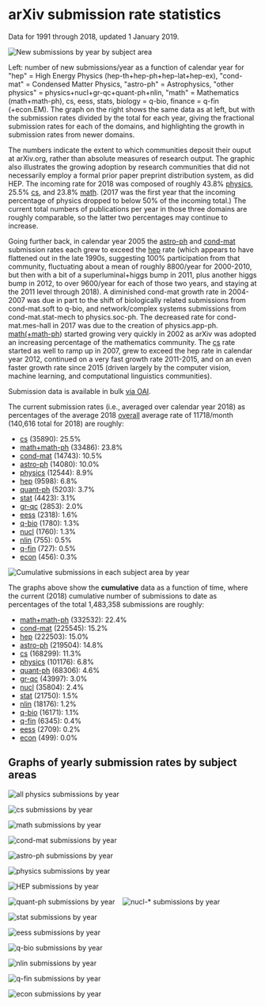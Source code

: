arXiv submission rate statistics
================================

Data for 1991 through 2018, updated 1 January 2019.

![New submissions by year by subject area](newsubs.png)

Left: number of new submissions/year as a function of calendar year for "hep" = High Energy Physics (hep-th+hep-ph+hep-lat+hep-ex), "cond-mat" = Condensed Matter Physics, "astro-ph" = Astrophysics, "other physics" = physics+nucl+gr-qc+quant-ph+nlin, "math" = Mathematics (math+math-ph), cs, eess, stats, biology = q-bio, finance = q-fin (+econ.EM). The graph on the right shows the same data as at left, but with the submission rates divided by the total for each year, giving the fractional submission rates for each of the domains, and highlighting the growth in submission rates from newer domains.

The numbers indicate the extent to which communities deposit their ouput at arXiv.org, rather than absolute measures of research output. The graphic also illustrates the growing adoption by research communities that did not necessarily employ a formal prior paper preprint distribution system, as did HEP. The incoming rate for 2018 was composed of roughly 43.8% [physics](#phys_yearly), 25.5% [cs](#cs_yearly), and 23.8% [math](#math_yearly). (2017 was the first year that the incoming percentage of physics dropped to below 50% of the incoming total.) The current total numbers of publications per year in those three domains are roughly comparable, so the latter two percentages may continue to increase.

Going further back, in calendar year 2005 the [astro-ph](#astro-ph_yearly) and [cond-mat](#cond-mat_yearly) submission rates each grew to exceed the [hep](#hep_yearly) rate (which appears to have flattened out in the late 1990s, suggesting 100% participation from that community, fluctuating about a mean of roughly 8800/year for 2000-2010, but then with a bit of a superluminal+higgs bump in 2011, plus another higgs bump in 2012, to over 9600/year for each of those two years, and staying at the 2011 level through 2018). A diminished cond-mat growth rate in 2004-2007 was due in part to the shift of biologically related submissions from cond-mat.soft to q-bio, and network/complex systems submissions from cond-mat.stat-mech to physics.soc-ph. The decreased rate for cond-mat.mes-hall in 2017 was due to the creation of physics.app-ph. [math(+math-ph](#math_yearly)) started growing very quickly in 2002 as arXiv was adopted an increasing percentage of the mathematics community. The [cs](#cs_yearly) rate started as well to ramp up in 2007, grew to exceed the hep rate in calendar year 2012, continued on a very fast growth rate 2011-2015, and on an even faster growth rate since 2015 (driven largely by the computer vision, machine learning, and computational linguistics communities).

Submission data is available in bulk [via OAI](/help/stats/2018_by_area/index.md).

The current submission rates (i.e., averaged over calendar year 2018) as percentages of the average 2018 [overall](http://arxiv.org/stats/monthly_submissions) average rate of 11718/month (140,616 total for 2018) are roughly:

*   [cs](#cs_yearly) (35890): 25.5%
*   [math+math-ph](#math_yearly) (33486): 23.8%
*   [cond-mat](#cond-mat_yearly) (14743): 10.5%
*   [astro-ph](#astro-ph_yearly) (14080): 10.0%
*   [physics](#physics_yearly) (12544): 8.9%
*   [hep](#hep_yearly) (9598): 6.8%
*   [quant-ph](#quant-ph_gr-qc_yearly) (5203): 3.7%
*   [stat](#stat_yearly) (4423): 3.1%
*   [gr-qc](#quant-ph_gr-qc_yearly) (2853): 2.0%
*   [eess](#eess_yearly) (2318): 1.6%
*   [q-bio](#q-bio_yearly) (1780): 1.3%
*   [nucl](#nucl_yearly) (1760): 1.3%
*   [nlin](#nlin_yearly) (755): 0.5%
*   [q-fin](#q-fin_yearly) (727): 0.5%
*   [econ](#econ_yearly) (456): 0.3%

![Cumulative submissions in each subject area by year](cumsubs.png)

The graphs above show the **cumulative** data as a function of time, where the current (2018) cumulative number of submissions to date as percentages of the total 1,483,358 submissions are roughly:

*   [math+math-ph](#math_yearly) (332532): 22.4%
*   [cond-mat](#cond-mat_yearly) (225545): 15.2%
*   [hep](#hep_yearly) (222503): 15.0%
*   [astro-ph](#astro-ph_yearly) (219504): 14.8%
*   [cs](#cs_yearly) (168299): 11.3%
*   [physics](#physics_yearly) (101176): 6.8%
*   [quant-ph](#quant-ph_gr-qc_yearly) (68306): 4.6%
*   [gr-qc](#quant-ph_gr-qc_yearly) (43997): 3.0%
*   [nucl](#nucl_yearly) (35804): 2.4%
*   [stat](#stat_yearly) (21750): 1.5%
*   [nlin](#nlin_yearly) (18176): 1.2%
*   [q-bio](#q-bio_yearly) (16171): 1.1%
*   [q-fin](#q-fin_yearly) (6345): 0.4%
*   [eess](#eess_yearly) (2709): 0.2%
*   [econ](#econ_yearly) (499): 0.0%

Graphs of yearly submission rates by subject areas
--------------------------------------------------

![all physics submissions by year](phys_yearly.png)

<span id="cs_yearly"></span>

![cs submissions by year](cs_yearly.png)

<span id="math_yearly"></span>

![math submissions by year](math_yearly.png)

<span id="cond-mat_yearly"></span>

![cond-mat submissions by year](cond-mat_yearly.png)

<span id="astro-ph_yearly"></span>

![astro-ph submissions by year](astro-ph_yearly.png)

<span id="physics_yearly"></span>

![physics submissions by year](physics_yearly.png)

<span id="hep_yearly"></span>

![HEP submissions by year](hep_yearly.png)

<span id="quant-ph_gr-q_yearly"></span>

![quant-ph submissions by year](quant-ph_gr-qc_yearly.png)    ![nucl-* submissions by year](nucl_yearly.png)

<span id="stat_yearly"></span>

![stat submissions by year](stat_yearly.png)

<span id="eess_yearly"></span>

![eess submissions by year](eess_yearly.png)

<span id="q-bio_yearly"></span>

![q-bio submissions by year](q-bio_yearly.png)

<span id="nlin_yearly"></span>

![nlin submissions by year](nlin_yearly.png)

<span id="q-fin_yearly"></span>

![q-fin submissions by year](q-fin_yearly.png)

<span id="econ_yearly"></span>

![econ submissions by year](econ_yearly.png)
